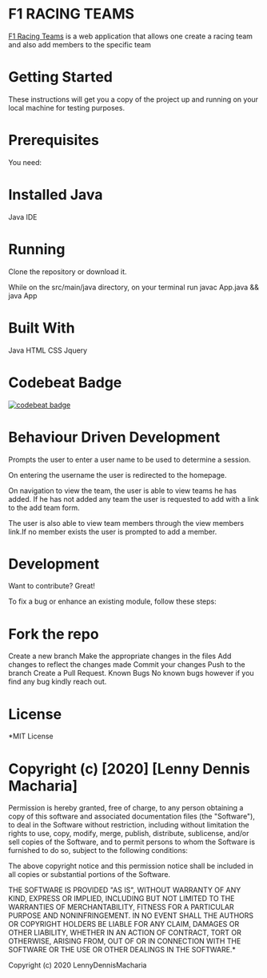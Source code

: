 # F1 RACING TEAMS

[F1 Racing Teams](https://github.com/LennyDennis/RacingTeams) is a web application that allows one create a racing team and also add members to the specific team

# Getting Started
These instructions will get you a copy of the project up and running on your local machine for testing purposes.

# Prerequisites
You need:

# Installed Java
Java IDE

# Running
Clone the repository or download it.

While on the src/main/java directory, on your terminal run javac App.java && java App

# Built With
Java
HTML
CSS
Jquery

# Codebeat Badge
[![codebeat badge](https://codebeat.co/badges/fc2e0d4f-a6a4-41e4-8a73-3cb5f9374505)](https://codebeat.co/projects/github-com-lennydennis-racingteams-feature-backend-logic)

# Behaviour Driven Development
Prompts the user to enter a user name to be used to determine a session.

On entering the username the user is redirected to the homepage.

On navigation to view the team, the user is able to view teams he has added. If he has not added any team the user is requested to add with a link to the add team form.

The user is also able to view team members through the view members link.If no member exists the user is prompted to add a member.

# Development
Want to contribute? Great!

To fix a bug or enhance an existing module, follow these steps:

# Fork the repo
Create a new branch
Make the appropriate changes in the files
Add changes to reflect the changes made
Commit your changes
Push to the branch
Create a Pull Request.
Known Bugs
No known bugs however if you find any bug kindly reach out.

# License
*MIT License

# Copyright (c) [2020] [Lenny Dennis Macharia]

Permission is hereby granted, free of charge, to any person obtaining a copy of this software and associated documentation files (the "Software"), to deal in the Software without restriction, including without limitation the rights to use, copy, modify, merge, publish, distribute, sublicense, and/or sell copies of the Software, and to permit persons to whom the Software is furnished to do so, subject to the following conditions:

The above copyright notice and this permission notice shall be included in all copies or substantial portions of the Software.

THE SOFTWARE IS PROVIDED "AS IS", WITHOUT WARRANTY OF ANY KIND, EXPRESS OR IMPLIED, INCLUDING BUT NOT LIMITED TO THE WARRANTIES OF MERCHANTABILITY, FITNESS FOR A PARTICULAR PURPOSE AND NONINFRINGEMENT. IN NO EVENT SHALL THE AUTHORS OR COPYRIGHT HOLDERS BE LIABLE FOR ANY CLAIM, DAMAGES OR OTHER LIABILITY, WHETHER IN AN ACTION OF CONTRACT, TORT OR OTHERWISE, ARISING FROM, OUT OF OR IN CONNECTION WITH THE SOFTWARE OR THE USE OR OTHER DEALINGS IN THE SOFTWARE.*

Copyright (c) 2020 LennyDennisMacharia
